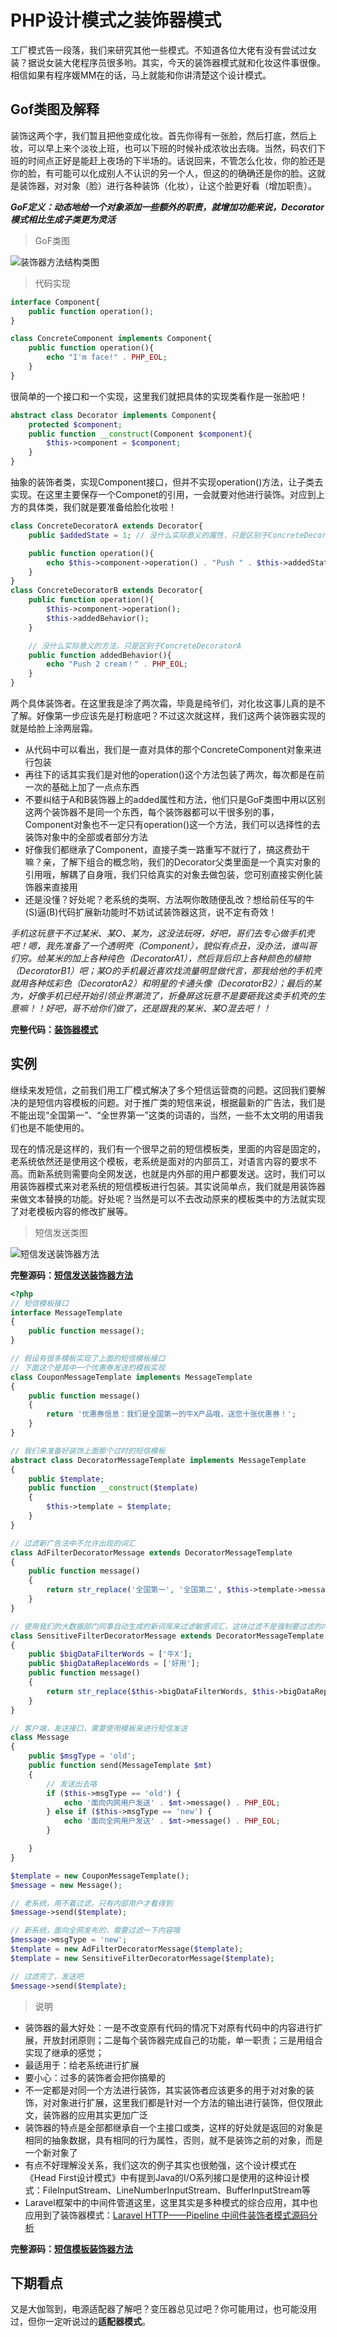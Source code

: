 # PHP设计模式之装饰器模式

工厂模式告一段落，我们来研究其他一些模式。不知道各位大佬有没有尝试过女装？据说女装大佬程序员很多哟。其实，今天的装饰器模式就和化妆这件事很像。相信如果有程序媛MM在的话，马上就能和你讲清楚这个设计模式。

## Gof类图及解释

装饰这两个字，我们暂且把他变成化妆。首先你得有一张脸，然后打底，然后上妆，可以早上来个淡妆上班，也可以下班的时候补成浓妆出去嗨。当然，码农们下班的时间点正好是能赶上夜场的下半场的。话说回来，不管怎么化妆，你的脸还是你的脸，有可能可以化成别人不认识的另一个人，但这的的确确还是你的脸。这就是装饰器，对对象（脸）进行各种装饰（化妆），让这个脸更好看（增加职责）。

***GoF定义：动态地给一个对象添加一些额外的职责，就增加功能来说，Decorator模式相比生成子类更为灵活***

> GoF类图

![装饰器方法结构类图](https://raw.githubusercontent.com/zhangyue0503/designpatterns-php/master/04.decorator/img/decorator.jpg)

> 代码实现

```php
interface Component{
    public function operation();
}

class ConcreteComponent implements Component{
    public function operation(){
        echo "I'm face!" . PHP_EOL;
    }
}
```

很简单的一个接口和一个实现，这里我们就把具体的实现类看作是一张脸吧！

```php
abstract class Decorator implements Component{
    protected $component;
    public function __construct(Component $component){
        $this->component = $component;
    }
}
```

抽象的装饰者类，实现Component接口，但并不实现operation()方法，让子类去实现。在这里主要保存一个Componet的引用，一会就要对他进行装饰。对应到上方的具体类，我们就是要准备给脸化妆啦！

```php
class ConcreteDecoratorA extends Decorator{
    public $addedState = 1; // 没什么实际意义的属性，只是区别于ConcreteDecoratorB

    public function operation(){
        echo $this->component->operation() . "Push " . $this->addedState . " cream！" . PHP_EOL;
    }
}
class ConcreteDecoratorB extends Decorator{
    public function operation(){
        $this->component->operation();
        $this->addedBehavior();
    }

    // 没什么实际意义的方法，只是区别于ConcreteDecoratorA
    public function addedBehavior(){
        echo "Push 2 cream！" . PHP_EOL;
    }
}
```

两个具体装饰者。在这里我是涂了两次霜，毕竟是纯爷们，对化妆这事儿真的是不了解。好像第一步应该先是打粉底吧？不过这次就这样，我们这两个装饰器实现的就是给脸上涂两层霜。

- 从代码中可以看出，我们是一直对具体的那个ConcreteComponent对象来进行包装
- 再往下的话其实我们是对他的operation()这个方法包装了两次，每次都是在前一次的基础上加了一点点东西
- 不要纠结于A和B装饰器上的added属性和方法，他们只是GoF类图中用以区别这两个装饰器不是同一个东西，每个装饰器都可以干很多别的事，Component对象也不一定只有operation()这一个方法，我们可以选择性的去装饰对象中的全部或者部分方法
- 好像我们都继承了Component，直接子类一路重写不就行了，搞这费劲干嘛？亲，了解下组合的概念哟，我们的Decorator父类里面是一个真实对象的引用哦，解耦了自身哦，我们只给真实的对象去做包装，您可别直接实例化装饰器来直接用
- 还是没懂？好处呢？老系统的类啊、方法啊你敢随便乱改？想给前任写的牛(S)逼(B)代码扩展新功能时不妨试试装饰器这货，说不定有奇效！

*手机这玩意干不过某米、某O、某为，这没法玩呀，好吧，哥们去专心做手机壳吧！嗯，我先准备了一个透明壳（Component），貌似有点丑，没办法，谁叫哥们穷。给某米的加上各种纯色（DecoratorA1），然后背后印上各种颜色的植物（DecoratorB1）吧；某O的手机最近喜欢找流量明显做代言，那我给他的手机壳就用各种炫彩色（DecoratorA2）和明星的卡通头像（DecoratorB2）；最后的某为，好像手机已经开始引领业界潮流了，折叠屏这玩意不是要砸我这卖手机壳的生意嘛！！好吧，哥不给你们做了，还是跟我的某米、某O混去吧！！*

**完整代码：[装饰器模式](https://github.com/zhangyue0503/designpatterns-php/blob/master/04.decorator/source/decorator.php)**

## 实例

继续来发短信，之前我们用工厂模式解决了多个短信运营商的问题。这回我们要解决的是短信内容模板的问题。对于推广类的短信来说，根据最新的广告法，我们是不能出现“全国第一”、“全世界第一”这类的词语的，当然，一些不太文明的用语我们也是不能使用的。

现在的情况是这样的，我们有一个很早之前的短信模板类，里面的内容是固定的，老系统依然还是使用这个模板，老系统是面对的内部员工，对语言内容的要求不高。而新系统则需要向全网发送，也就是内外部的用户都要发送。这时，我们可以用装饰器模式来对老系统的短信模板进行包装。其实说简单点，我们就是用装饰器来做文本替换的功能。好处呢？当然是可以不去改动原来的模板类中的方法就实现了对老模板内容的修改扩展等。

> 短信发送类图

![短信发送装饰器方法]()


**完整源码：[短信发送装饰器方法](https://raw.githubusercontent.com/zhangyue0503/designpatterns-php/master/04.decorator/img/message-decorator.jpg)**

```php
<?php
// 短信模板接口
interface MessageTemplate
{
    public function message();
}

// 假设有很多模板实现了上面的短信模板接口
// 下面这个是其中一个优惠券发送的模板实现
class CouponMessageTemplate implements MessageTemplate
{
    public function message()
    {
        return '优惠券信息：我们是全国第一的牛X产品哦，送您十张优惠券！';
    }
}

// 我们来准备好装饰上面那个过时的短信模板
abstract class DecoratorMessageTemplate implements MessageTemplate
{
    public $template;
    public function __construct($template)
    {
        $this->template = $template;
    }
}

// 过滤新广告法中不允许出现的词汇
class AdFilterDecoratorMessage extends DecoratorMessageTemplate
{
    public function message()
    {
        return str_replace('全国第一', '全国第二', $this->template->message());
    }
}

// 使用我们的大数据部门同事自动生成的新词库来过滤敏感词汇，这块过滤不是强制要过滤的内容，可选择使用
class SensitiveFilterDecoratorMessage extends DecoratorMessageTemplate
{
    public $bigDataFilterWords = ['牛X'];
    public $bigDataReplaceWords = ['好用'];
    public function message()
    {
        return str_replace($this->bigDataFilterWords, $this->bigDataReplaceWords, $this->template->message());
    }
}

// 客户端，发送接口，需要使用模板来进行短信发送
class Message
{
    public $msgType = 'old';
    public function send(MessageTemplate $mt)
    {
        // 发送出去咯
        if ($this->msgType == 'old') {
            echo '面向内网用户发送' . $mt->message() . PHP_EOL;
        } else if ($this->msgType == 'new') {
            echo '面向全网用户发送' . $mt->message() . PHP_EOL;
        }

    }
}

$template = new CouponMessageTemplate();
$message = new Message();

// 老系统，用不着过滤，只有内部用户才看得到
$message->send($template);

// 新系统，面向全网发布的，需要过滤一下内容哦
$message->msgType = 'new';
$template = new AdFilterDecoratorMessage($template);
$template = new SensitiveFilterDecoratorMessage($template);

// 过滤完了，发送吧
$message->send($template);

```

> 说明

- 装饰器的最大好处：一是不改变原有代码的情况下对原有代码中的内容进行扩展，开放封闭原则；二是每个装饰器完成自己的功能，单一职责；三是用组合实现了继承的感觉；
- 最适用于：给老系统进行扩展
- 要小心：过多的装饰者会把你搞晕的
- 不一定都是对同一个方法进行装饰，其实装饰者应该更多的用于对对象的装饰，对对象进行扩展，这里我们都是针对一个方法的输出进行装饰，但仅限此文，装饰器的应用其实更加广泛
- 装饰器的特点是全部都继承自一个主接口或类，这样的好处就是返回的对象是相同的抽象数据，具有相同的行为属性，否则，就不是装饰之前的对象，而是一个新对象了
- 有点不好理解没关系，我们这次的例子其实也很勉强，这个设计模式在《Head First设计模式》中有提到Java的I/O系列接口是使用的这种设计模式：FileInputStream、LineNumberInputStream、BufferInputStream等
- Laravel框架中的中间件管道这里，这里其实是多种模式的综合应用，其中也应用到了装饰器模式：[Laravel HTTP——Pipeline 中间件装饰者模式源码分析
](https://learnku.com/articles/5414/analysis-of-source-code-for-laravel-http-pipeline-middleware-decorator)

**完整源码：[短信模板装饰器方法](https://github.com/zhangyue0503/designpatterns-php/blob/master/04.decorator/source/message-decorator.php)**

## 下期看点

又是大伽驾到，电源适配器了解吧？变压器总见过吧？你可能用过，也可能没用过，但你一定听说过的**适配器模式**。